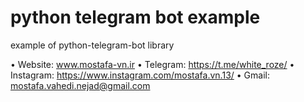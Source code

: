# python telegram bot example
example of python-telegram-bot library

 • Website: www.mostafa-vn.ir
 • Telegram: https://t.me/white_roze/
 • Instagram: https://www.instagram.com/mostafa.vn.13/
 • Gmail: mostafa.vahedi.nejad@gmail.com
